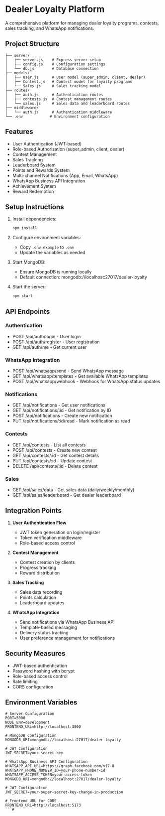 # Dealer Loyalty Platform

A comprehensive platform for managing dealer loyalty programs, contests, sales tracking, and WhatsApp notifications.

## Project Structure

```
├── server/
│   ├── server.js    # Express server setup
│   ├── config.js    # Configuration settings
│   └── db.js        # Database connection
├── models/
│   ├── User.js      # User model (super_admin, client, dealer)
│   ├── Contest.js   # Contest model for loyalty programs
│   └── Sales.js     # Sales tracking model
├── routes/
│   ├── auth.js      # Authentication routes
│   ├── contests.js  # Contest management routes
│   └── sales.js     # Sales data and leaderboard routes
├── middleware/
│   └── auth.js      # Authentication middleware
└── .env            # Environment configuration
```

## Features

- User Authentication (JWT-based)
- Role-based Authorization (super_admin, client, dealer)
- Contest Management
- Sales Tracking
- Leaderboard System
- Points and Rewards System
- Multi-channel Notifications (App, Email, WhatsApp)
- WhatsApp Business API Integration
- Achievement System
- Reward Redemption

## Setup Instructions

1. Install dependencies:
   ```bash
   npm install
   ```

2. Configure environment variables:
   - Copy `.env.example` to `.env`
   - Update the variables as needed

3. Start MongoDB:
   - Ensure MongoDB is running locally
   - Default connection: mongodb://localhost:27017/dealer-loyalty

4. Start the server:
   ```bash
   npm start
   ```

## API Endpoints

### Authentication
- POST /api/auth/login - User login
- POST /api/auth/register - User registration
- GET /api/auth/me - Get current user

### WhatsApp Integration
- POST /api/whatsapp/send - Send WhatsApp message
- GET /api/whatsapp/templates - Get available WhatsApp templates
- POST /api/whatsapp/webhook - Webhook for WhatsApp status updates

### Notifications
- GET /api/notifications - Get user notifications
- GET /api/notifications/:id - Get notification by ID
- POST /api/notifications - Create new notification
- PUT /api/notifications/:id/read - Mark notification as read

### Contests
- GET /api/contests - List all contests
- POST /api/contests - Create new contest
- GET /api/contests/:id - Get contest details
- PUT /api/contests/:id - Update contest
- DELETE /api/contests/:id - Delete contest

### Sales
- GET /api/sales/data - Get sales data (daily/weekly/monthly)
- GET /api/sales/leaderboard - Get dealer leaderboard

## Integration Points

1. **User Authentication Flow**
   - JWT token generation on login/register
   - Token verification middleware
   - Role-based access control

2. **Contest Management**
   - Contest creation by clients
   - Progress tracking
   - Reward distribution

3. **Sales Tracking**
   - Sales data recording
   - Points calculation
   - Leaderboard updates

4. **WhatsApp Integration**
   - Send notifications via WhatsApp Business API
   - Template-based messaging
   - Delivery status tracking
   - User preference management for notifications

## Security Measures

- JWT-based authentication
- Password hashing with bcrypt
- Role-based access control
- Rate limiting
- CORS configuration

## Environment Variables

```env
# Server Configuration
PORT=5000
NODE_ENV=development
FRONTEND_URL=http://localhost:3000

# MongoDB Configuration
MONGODB_URI=mongodb://localhost:27017/dealer-loyalty

# JWT Configuration
JWT_SECRET=your-secret-key

# WhatsApp Business API Configuration
WHATSAPP_API_URL=https://graph.facebook.com/v17.0
WHATSAPP_PHONE_NUMBER_ID=your-phone-number-id
WHATSAPP_ACCESS_TOKEN=your-access-token
MONGODB_URI=mongodb://localhost:27017/dealer-loyalty

# JWT Configuration
JWT_SECRET=your-super-secret-key-change-in-production

# Frontend URL for CORS
FRONTEND_URL=http://localhost:5173
```#
